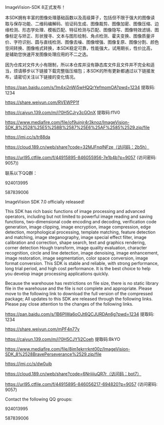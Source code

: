 ImageVision-SDK 8正式发布！

本SDK拥有丰富的图像处理基础函数以及高级算子，包括但不限于强大的图像读取与保存功能、二维码编解码、验证码生成、图像裁剪、图像加密、图像压缩、边缘检测、形态学处理、模板匹配、特征检测与匹配、图像隐写、图像特效滤镜、图像标定与矫正、形状搜寻、文本与图形绘制、角点检测、霍夫变换、图像质量评价、字符识别、圆与直线检测、图像去噪、图像增强、图像复原、图像分割、颜色空间转换、图像格式转换，本SDK稳定可靠，性能强大，试用期长，性价比高，是辅助您快速开发图像处理应用的不二之选。

因为仓库对文件大小有限制，所以本仓库并没有静态库文件且文件并不完全和适当，烦请移步以下链接下载完整版压缩包；本SDK的所有更新都通过以下链接发布，请密切关注以下链接的变化情况。

https://pan.baidu.com/s/1m4xi2nWj5wHQQrYefmomOA?pwd=1234 提取码: 1234

https://share.weiyun.com/RVEWPP1f

https://caiyun.139.com/m/i?0H5CJry3cGOnX  提取码:f1V0

https://www.mediafire.com/file/of9ujnjr4r3knoz/ImageVision-SDK_8%2528%25E5%258B%2587%25E6%25AF%2585%2529.zip/file

https://jmj.cc/s/tr88da

https://cloud.189.cn/web/share?code=32MJFnqINFze（访问码：2b5h）

https://url95.ctfile.com/f/44915895-846055956-7e1b4b?p=9057 (访问密码: 9057))

联系以下QQ群：

924013995

587839006

ImageVision SDK 7.0 officially released!

This SDK has rich basic functions of image processing and advanced operators, including but not limited to powerful image reading and saving functions, two-dimensional code encoding and decoding, verification code generation, image clipping, image encryption, image compression, edge detection, morphological processing, template matching, feature detection and matching, image steganography, image special effect filter, image calibration and correction, shape search, text and graphics rendering, corner detection Hough transform, image quality evaluation, character recognition, circle and line detection, image denoising, image enhancement, image restoration, image segmentation, color space conversion, image format conversion. This SDK is stable and reliable, with strong performance, long trial period, and high cost performance. It is the best choice to help you develop image processing applications quickly.

Because the warehouse has restrictions on file size, there is no static library file in the warehouse and the file is not complete and appropriate. Please move to the following link to download the full version of the compressed package; All updates to this SDK are released through the following links. Please pay close attention to the changes of the following links.

https://pan.baidu.com/s/1B6PlWa6oOJt6QCJURDAn6g?pwd=1234 提取码: 1234

https://share.weiyun.com/mPF4n77y

https://caiyun.139.com/m/i?0H5CJY1i2Coeh 提取码:BkYO

https://www.mediafire.com/file/8im1ekrrrknt00z/ImageVision-SDK_8%2528BravePerseverance%2529.zip/file

https://jmj.cc/s/dw0uib

https://cloud.189.cn/web/share?code=6NriiiiuQR7r（访问码：bot7）

https://url95.ctfile.com/f/44915895-846056217-694820?p=9057 (访问密码: 9057)

Contact the following QQ groups:

924013995

587839006
